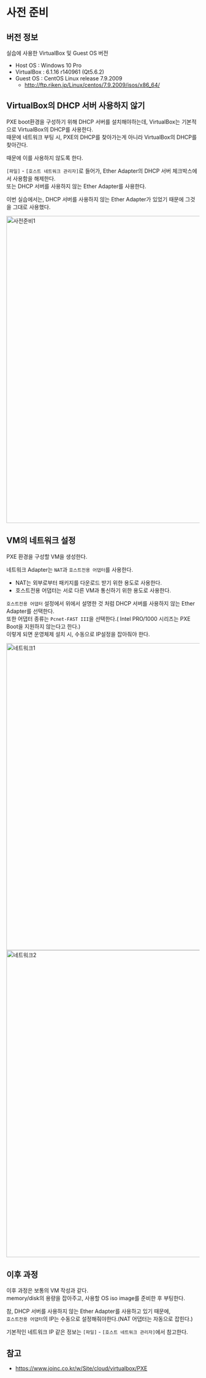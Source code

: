 # 사전 준비

## 버전 정보
실습에 사용한 VirtualBox 및 Guest OS 버전

- Host OS : Windows 10 Pro
- VirtualBox : 6.1.16 r140961 (Qt5.6.2)
- Guest OS : CentOS Linux release 7.9.2009
  - http://ftp.riken.jp/Linux/centos/7.9.2009/isos/x86_64/


## VirtualBox의 DHCP 서버 사용하지 않기

PXE boot환경을 구성하기 위해 DHCP 서버를 설치해야하는데, VirtualBox는 기본적으로 VirtualBox의 DHCP를 사용한다. <br>
때문에 네트워크 부팅 시, PXE의 DHCP를 찾아가는게 아니라 VirtualBox의 DHCP를 찾아간다.

때문에 이를 사용하지 않도록 한다.

`[파일]` - `[호스트 네트워크 관리자]`로 들어가, Ether Adapter의 DHCP 서버 체크박스에서 사용함을 해제한다.<br>
또는 DHCP 서버를 사용하지 않는 Ether Adapter를 사용한다.

이번 실습에서는, DHCP 서버를 사용하지 않는 Ether Adapter가 있었기 때문에 그것을 그대로 사용했다.

<img width="800" alt="사전준비1" src="https://user-images.githubusercontent.com/19552819/100620147-6d16ff00-3361-11eb-9a48-12d7eb316bd9.png">

## VM의 네트워크 설정
PXE 환경을 구성할 VM을 생성한다.

네트워크 Adapter는 `NAT`과 `호스트전용 어댑터`를 사용한다.
- NAT는 외부로부터 패키지를 다운로드 받기 위한 용도로 사용한다.
- 호스트전용 어댑터는 서로 다른 VM과 통신하기 위한 용도로 사용한다.

`호스트전용 어댑터` 설정에서 위에서 설명한 것 처럼 DHCP 서버를 사용하지 않는 Ether Adapter를 선택한다.<br>
또한 어댑터 종류는 `Pcnet-FAST III`을 선택한다.( Intel PRO/1000 시리즈는 PXE Boot을 지원하지 않는다고 한다.)<br>
이렇게 되면 운영체제 설치 시, 수동으로 IP설정을 잡아줘야 한다.

<img width="800" alt="네트워크1" src="https://user-images.githubusercontent.com/19552819/100620154-6e482c00-3361-11eb-8022-f0d258444581.JPG">
<img width="800" alt="네트워크2" src="https://user-images.githubusercontent.com/19552819/100620156-6ee0c280-3361-11eb-9dbe-2a9d20959090.png">

## 이후 과정
이후 과정은 보통의 VM 작성과 같다.<br>
memory/disk의 용량을 잡아주고, 사용할 OS iso image를 준비한 후 부팅한다.

참, DHCP 서버를 사용하지 않는 Ether Adapter를 사용하고 있기 때문에, <br>
`호스트전용 어댑터`의 IP는 수동으로 설정해줘야한다.(NAT 어댑터는 자동으로 잡힌다.)

기본적인 네트워크 IP 같은 정보는 `[파일]` - `[호스트 네트워크 관리자]`에서 참고한다.

## 참고
- https://www.joinc.co.kr/w/Site/cloud/virtualbox/PXE


